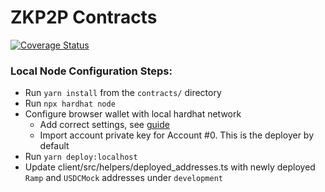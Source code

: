 # ZKP2P Contracts

[![Coverage Status](https://coveralls.io/repos/github/zkp2p/zk-p2p/badge.svg)](https://coveralls.io/github/zkp2p/zk-p2p)

### Local Node Configuration Steps:
- Run `yarn install` from the `contracts/` directory
- Run `npx hardhat node`
- Configure browser wallet with local hardhat network
    - Add correct settings, see [guide](https://medium.com/@kaishinaw/connecting-metamask-with-a-local-hardhat-network-7d8cea604dc6)
    - Import account private key for Account #0. This is the deployer by default
- Run `yarn deploy:localhost`
- Update client/src/helpers/deployed_addresses.ts with newly deployed `Ramp` and `USDCMock` addresses under `development`
